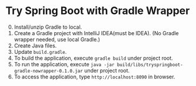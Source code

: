 # Try Spring Boot with Gradle Wrapper

0. Install/unzip Gradle to local.
1. Create a Gradle project with IntelliJ IDEA(must be IDEA). (No Gradle wrapper needed, use local Gradle.)
2. Create Java files.
3. Update `build.gradle`.
4. To build the application, execute `gradle build` under project root.
5. To run the application, execute `java -jar build/libs/tryspringboot-gradle-nowrapper-0.1.0.jar` under project root.
6. To access the application, type `http://localhost:8090` in browser.
